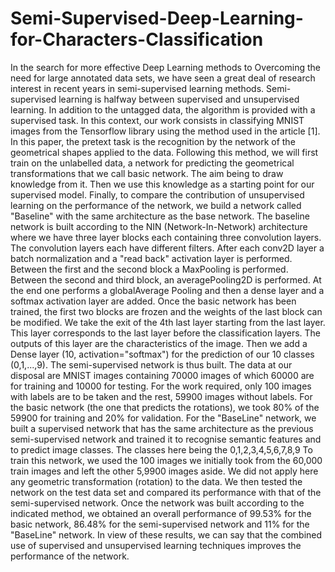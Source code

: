 # Semi-Supervised-Deep-Learning-for-Characters-Classification
 In the search for more effective Deep Learning methods to Overcoming the need for large annotated data sets, we have seen a great deal of research interest in recent years in semi-supervised learning methods. Semi-supervised learning is halfway between supervised and unsupervised learning. In addition to the untagged data, the algorithm is provided with a supervised task. In this context, our work consists in classifying MNIST images from the Tensorflow library using the method used in the article [1]. In this paper, the pretext task is the recognition by the network of the geometrical shapes applied to the data. Following this method, we will first train on the unlabelled data, a network for predicting the geometrical transformations that we call basic network. The aim being to draw knowledge from it. Then we use this knowledge as a starting point for our supervised model. Finally, to compare the contribution of unsupervised learning on the performance of the network, we build a network called "Baseline" with the same architecture as the base network. The baseline network is built according to the NIN (Network-In-Network) architecture where we have three layer blocks each containing three convolution layers. The convolution layers each have different filters. After each conv2D layer a batch normalization and a "read back" activation layer is performed. Between the first and the second block a MaxPooling is performed. Between the second and third block, an averagePooling2D is performed. At the end one performs a globalAverage Pooling and then a dense layer and a softmax activation layer are added.  Once the basic network has been trained, the first two blocks are frozen and the weights of the last block can be modified. We take the exit of the 4th last layer starting from the last layer. This layer corresponds to the last layer before the classification layers. The outputs of this layer are the characteristics of the image. Then we add a Dense layer (10, activation="softmax") for the prediction of our 10 classes (0,1,...,9). The semi-supervised network is thus built.  The data at our disposal are MNIST images containing 70000 images of which 60000 are for training and 10000 for testing. For the work required, only 100 images with labels are to be taken and the rest, 59900 images without labels. For the basic network (the one that predicts the rotations), we took 80% of the 59900 for training and 20% for validation.  For the "BaseLine" network, we built a supervised network that has the same architecture as the previous semi-supervised network and trained it to recognise semantic features and to predict image classes. The classes here being the 0,1,2,3,4,5,6,7,8,9 To train this network, we used the 100 images we initially took from the 60,000 train images and left the other 5,9900 images aside. We did not apply  here any geometric transformation (rotation) to the data. We then tested the network on the test data set and compared its performance with that of the semi-supervised network.  Once the network was built according to the indicated method, we obtained an overall performance of 99.53% for the basic network, 86.48% for the semi-supervised network and 11% for the "BaseLine" network. In view of these results, we can say that the combined use of supervised and unsupervised learning techniques improves the performance of the network.
